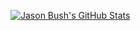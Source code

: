 [![Jason Bush's GitHub Stats](https://github-readme-stats.vercel.app/api?username=jhbush)](https://github.com/anuraghazra/github-readme-stats&theme=onedark&show_icons=true)

<!--
**jhbush/jhbush** is a ✨ _special_ ✨ repository because its `README.md` (this file) appears on your GitHub profile.

Here are some ideas to get you started:

- 🔭 I’m currently working on ...
- 🌱 I’m currently learning ...
- 👯 I’m looking to collaborate on ...
- 🤔 I’m looking for help with ...
- 💬 Ask me about ...
- 📫 How to reach me: ...
- 😄 Pronouns: ...
- ⚡ Fun fact: ...
-->

